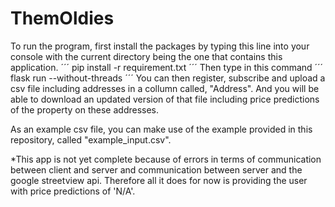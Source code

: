# ThemOldies

To run the program, first install the packages by typing this line into your console with the current directory being the one that contains this application.
´´´
pip install -r requirement.txt
´´´
Then type in this command
´´´
flask run --without-threads
´´´
You can then register, subscribe and upload a csv file including addresses in a collumn called, "Address". And you will be able to download an updated version of that file including price predictions of the property on these addresses.

As an example csv file, you can make use of the example provided in this repository, called "example_input.csv".

*This app is not yet complete because of errors in terms of communication between client and server and communication between server and the google streetview api. Therefore all it does for now is providing the user with price predictions of 'N/A'.
